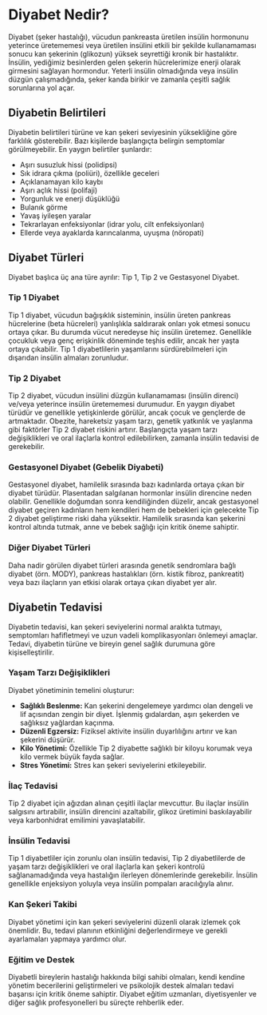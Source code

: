 # Diyabet Nedir?

Diyabet (şeker hastalığı), vücudun pankreasta üretilen insülin hormonunu yeterince üretememesi veya üretilen insülini etkili bir şekilde kullanamaması sonucu kan şekerinin (glikozun) yüksek seyrettiği kronik bir hastalıktır. İnsülin, yediğimiz besinlerden gelen şekerin hücrelerimize enerji olarak girmesini sağlayan hormondur. Yeterli insülin olmadığında veya insülin düzgün çalışmadığında, şeker kanda birikir ve zamanla çeşitli sağlık sorunlarına yol açar.

## Diyabetin Belirtileri

Diyabetin belirtileri türüne ve kan şekeri seviyesinin yüksekliğine göre farklılık gösterebilir. Bazı kişilerde başlangıçta belirgin semptomlar görülmeyebilir. En yaygın belirtiler şunlardır:

*   Aşırı susuzluk hissi (polidipsi)
*   Sık idrara çıkma (poliüri), özellikle geceleri
*   Açıklanamayan kilo kaybı
*   Aşırı açlık hissi (polifaji)
*   Yorgunluk ve enerji düşüklüğü
*   Bulanık görme
*   Yavaş iyileşen yaralar
*   Tekrarlayan enfeksiyonlar (idrar yolu, cilt enfeksiyonları)
*   Ellerde veya ayaklarda karıncalanma, uyuşma (nöropati)

## Diyabet Türleri

Diyabet başlıca üç ana türe ayrılır: Tip 1, Tip 2 ve Gestasyonel Diyabet.

### Tip 1 Diyabet

Tip 1 diyabet, vücudun bağışıklık sisteminin, insülin üreten pankreas hücrelerine (beta hücreleri) yanlışlıkla saldırarak onları yok etmesi sonucu ortaya çıkar. Bu durumda vücut neredeyse hiç insülin üretemez. Genellikle çocukluk veya genç erişkinlik döneminde teşhis edilir, ancak her yaşta ortaya çıkabilir. Tip 1 diyabetlilerin yaşamlarını sürdürebilmeleri için dışarıdan insülin almaları zorunludur.

### Tip 2 Diyabet

Tip 2 diyabet, vücudun insülini düzgün kullanamaması (insülin direnci) ve/veya yeterince insülin üretememesi durumudur. En yaygın diyabet türüdür ve genellikle yetişkinlerde görülür, ancak çocuk ve gençlerde de artmaktadır. Obezite, hareketsiz yaşam tarzı, genetik yatkınlık ve yaşlanma gibi faktörler Tip 2 diyabet riskini artırır. Başlangıçta yaşam tarzı değişiklikleri ve oral ilaçlarla kontrol edilebilirken, zamanla insülin tedavisi de gerekebilir.

### Gestasyonel Diyabet (Gebelik Diyabeti)

Gestasyonel diyabet, hamilelik sırasında bazı kadınlarda ortaya çıkan bir diyabet türüdür. Plasentadan salgılanan hormonlar insülin direncine neden olabilir. Genellikle doğumdan sonra kendiliğinden düzelir, ancak gestasyonel diyabet geçiren kadınların hem kendileri hem de bebekleri için gelecekte Tip 2 diyabet geliştirme riski daha yüksektir. Hamilelik sırasında kan şekerini kontrol altında tutmak, anne ve bebek sağlığı için kritik öneme sahiptir.

### Diğer Diyabet Türleri

Daha nadir görülen diyabet türleri arasında genetik sendromlara bağlı diyabet (örn. MODY), pankreas hastalıkları (örn. kistik fibroz, pankreatit) veya bazı ilaçların yan etkisi olarak ortaya çıkan diyabet yer alır.

## Diyabetin Tedavisi

Diyabetin tedavisi, kan şekeri seviyelerini normal aralıkta tutmayı, semptomları hafifletmeyi ve uzun vadeli komplikasyonları önlemeyi amaçlar. Tedavi, diyabetin türüne ve bireyin genel sağlık durumuna göre kişiselleştirilir.

### Yaşam Tarzı Değişiklikleri

Diyabet yönetiminin temelini oluşturur:

*   **Sağlıklı Beslenme:** Kan şekerini dengelemeye yardımcı olan dengeli ve lif açısından zengin bir diyet. İşlenmiş gıdalardan, aşırı şekerden ve sağlıksız yağlardan kaçınma.
*   **Düzenli Egzersiz:** Fiziksel aktivite insülin duyarlılığını artırır ve kan şekerini düşürür.
*   **Kilo Yönetimi:** Özellikle Tip 2 diyabette sağlıklı bir kiloyu korumak veya kilo vermek büyük fayda sağlar.
*   **Stres Yönetimi:** Stres kan şekeri seviyelerini etkileyebilir.

### İlaç Tedavisi

Tip 2 diyabet için ağızdan alınan çeşitli ilaçlar mevcuttur. Bu ilaçlar insülin salgısını artırabilir, insülin direncini azaltabilir, glikoz üretimini baskılayabilir veya karbonhidrat emilimini yavaşlatabilir.

### İnsülin Tedavisi

Tip 1 diyabetliler için zorunlu olan insülin tedavisi, Tip 2 diyabetlilerde de yaşam tarzı değişiklikleri ve oral ilaçlarla kan şekeri kontrolü sağlanamadığında veya hastalığın ilerleyen dönemlerinde gerekebilir. İnsülin genellikle enjeksiyon yoluyla veya insülin pompaları aracılığıyla alınır.

### Kan Şekeri Takibi

Diyabet yönetimi için kan şekeri seviyelerini düzenli olarak izlemek çok önemlidir. Bu, tedavi planının etkinliğini değerlendirmeye ve gerekli ayarlamaları yapmaya yardımcı olur.

### Eğitim ve Destek

Diyabetli bireylerin hastalığı hakkında bilgi sahibi olmaları, kendi kendine yönetim becerilerini geliştirmeleri ve psikolojik destek almaları tedavi başarısı için kritik öneme sahiptir. Diyabet eğitim uzmanları, diyetisyenler ve diğer sağlık profesyonelleri bu süreçte rehberlik eder.